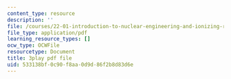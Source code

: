 ```yaml
---
content_type: resource
description: ''
file: /courses/22-01-introduction-to-nuclear-engineering-and-ionizing-radiation-fall-2016/533138bf0c90f8aa0d9d86f2b8d83d6e_UDAuMq-0mEo.pdf
file_type: application/pdf
learning_resource_types: []
ocw_type: OCWFile
resourcetype: Document
title: 3play pdf file
uid: 533138bf-0c90-f8aa-0d9d-86f2b8d83d6e
---
```

